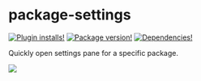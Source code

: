 # package-settings

[![Plugin installs!](https://img.shields.io/apm/dm/package-settings.svg?style=flat-square)](https://atom.io/packages/package-settings)
[![Package version!](https://img.shields.io/apm/v/package-settings.svg?style=flat-square)](https://atom.io/packages/package-settings)
[![Dependencies!](https://img.shields.io/david/josa42/atom-package-settings.svg?style=flat-square)](https://david-dm.org/josa42/atom-package-settings)

Quickly open settings pane for a specific package.

![](https://raw.githubusercontent.com/josa42/atom-package-settings/master/screenshot.gif)
